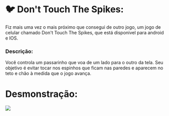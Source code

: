 # 🐦 Don't Touch The Spikes:
Fiz mais uma vez o mais próximo que consegui de outro jogo, um jogo de celular chamado Don't Touch The Spikes, que está disponivel para android e IOS.

### Descrição:
Você controla um passarinho que voa de um lado para o outro da tela. Seu objetivo é evitar tocar nos espinhos que ficam nas paredes e aparecem no teto e chão à medida que o jogo avança.

# Desmonstração:
![](GIF%20Don't%20Toush%20The%20Spikes.gif)
